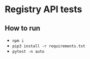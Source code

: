# Registry API tests

## How to run

- `npm i`
- `pip3 install -r requirements.txt`
- `pytest -n auto`